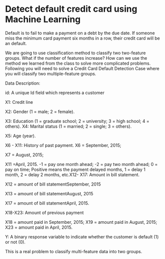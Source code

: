 # Detect default credit card using Machine Learning
Default is to fail to make a payment on a debt by the due date. If someone miss the minimum card payment six months in a row, their credit card will be an default.

We are going to use classification method to classify two two-feature groups. What if the number of features increase? How can we use the method we learned from the class to solve more complicated problems. Following you will need to solve a Credit Card Default Detection Case where you will classify two multiple-feature groups.

Data Description:

id: A unique Id field which represents a customer

X1: Credit line

X2: Gender (1 = male; 2 = female).

X3: Education (1 = graduate school; 2 = university; 3 = high school; 4 = others). X4: Marital status (1 = married; 2 = single; 3 = others).

X5: Age (year).

X6 - X11: History of past payment. X6 = September, 2015;

X7 = August, 2015;

X11 =April, 2015. -1 = pay one month ahead; -2 = pay two month ahead; 0 = pay on time; Positive means the payment delayed months, 1 = delay 1 month, 2 = delay 2 months, etc.X12- X17: Amount in bill statement.

X12 = amount of bill statementSeptember, 2015

X13 = amount of bill statementAugust, 2015

X17 = amount of bill statementApril, 2015.

X18-X23: Amount of previous payment

X18 = amount paid in September, 2015; X19 = amount paid in August, 2015; X23 = amount paid in April, 2015.

Y: A binary response variable to indicate whether the customer is default (1) or not (0).

This is a real problem to classify multi-feature data into two groups.

